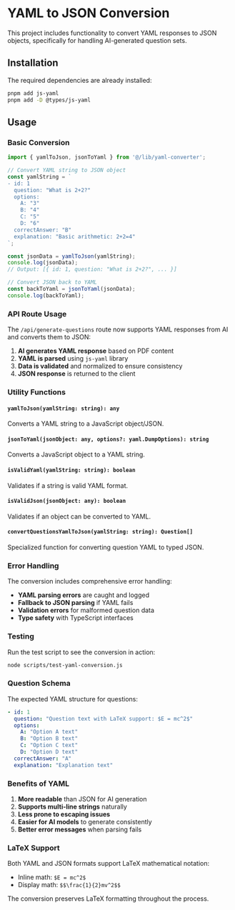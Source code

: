 # YAML to JSON Conversion

This project includes functionality to convert YAML responses to JSON objects, specifically for handling AI-generated question sets.

## Installation

The required dependencies are already installed:

```bash
pnpm add js-yaml
pnpm add -D @types/js-yaml
```

## Usage

### Basic Conversion

```typescript
import { yamlToJson, jsonToYaml } from '@/lib/yaml-converter';

// Convert YAML string to JSON object
const yamlString = `
- id: 1
  question: "What is 2+2?"
  options:
    A: "3"
    B: "4"
    C: "5"
    D: "6"
  correctAnswer: "B"
  explanation: "Basic arithmetic: 2+2=4"
`;

const jsonData = yamlToJson(yamlString);
console.log(jsonData);
// Output: [{ id: 1, question: "What is 2+2?", ... }]

// Convert JSON back to YAML
const backToYaml = jsonToYaml(jsonData);
console.log(backToYaml);
```

### API Route Usage

The `/api/generate-questions` route now supports YAML responses from AI and converts them to JSON:

1. **AI generates YAML response** based on PDF content
2. **YAML is parsed** using `js-yaml` library
3. **Data is validated** and normalized to ensure consistency
4. **JSON response** is returned to the client

### Utility Functions

#### `yamlToJson(yamlString: string): any`
Converts a YAML string to a JavaScript object/JSON.

#### `jsonToYaml(jsonObject: any, options?: yaml.DumpOptions): string`
Converts a JavaScript object to a YAML string.

#### `isValidYaml(yamlString: string): boolean`
Validates if a string is valid YAML format.

#### `isValidJson(jsonObject: any): boolean`
Validates if an object can be converted to YAML.

#### `convertQuestionsYamlToJson(yamlString: string): Question[]`
Specialized function for converting question YAML to typed JSON.

### Error Handling

The conversion includes comprehensive error handling:

- **YAML parsing errors** are caught and logged
- **Fallback to JSON parsing** if YAML fails
- **Validation errors** for malformed question data
- **Type safety** with TypeScript interfaces

### Testing

Run the test script to see the conversion in action:

```bash
node scripts/test-yaml-conversion.js
```

### Question Schema

The expected YAML structure for questions:

```yaml
- id: 1
  question: "Question text with LaTeX support: $E = mc^2$"
  options:
    A: "Option A text"
    B: "Option B text"
    C: "Option C text"
    D: "Option D text"
  correctAnswer: "A"
  explanation: "Explanation text"
```

### Benefits of YAML

1. **More readable** than JSON for AI generation
2. **Supports multi-line strings** naturally
3. **Less prone to escaping issues** 
4. **Easier for AI models** to generate consistently
5. **Better error messages** when parsing fails

### LaTeX Support

Both YAML and JSON formats support LaTeX mathematical notation:
- Inline math: `$E = mc^2$`
- Display math: `$$\frac{1}{2}mv^2$$`

The conversion preserves LaTeX formatting throughout the process.